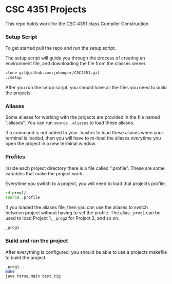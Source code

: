 # CSC 4351 Projects

This repo holds work for the CSC 4351 class Compiler Construction.

### Setup Script

To get started pull the repo and run the setup script.

The setup script will guide you through the process of creating an environment file, and downloading the file from the classes server.

```bash
clone git@github.com:jmhooper/CSC4351.git
./setup
```

After you run the setup script, you should have all the files you need to build the projects.

### Aliases

Some aliases for working with the projects are provided in the file named ".aliases". You can run `source .aliases` to load these aliases.

If a command is not added to your .bashrc to load these aliases when your terminal is loaded,
then you will have to re-load the aliases everytime you open the project in a new terminal window.

### Profiles

Inside each project directory there is a file called ".profile".
These are some variables that make the project work.

Everytime you switch to a project, you will need to load that projects profile.

```bash
cd prog1/
source .profile
```

If you loaded the aliases file, then you can use the aliases to switch between project without having to set the profile.
The alias `_prog1` can be used to load Project 1, `_prog2` for Project 2, and so on.

```bash
_prog1
```

### Build and run the project

After everything is configured, you should be able to use a projects makefile to build the project.

```bash
_prog1
make
java Parse.Main test.tig
```
